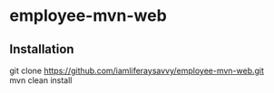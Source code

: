 # employee-mvn-web
## Installation
git clone https://github.com/iamliferaysavvy/employee-mvn-web.git  
mvn clean install  

